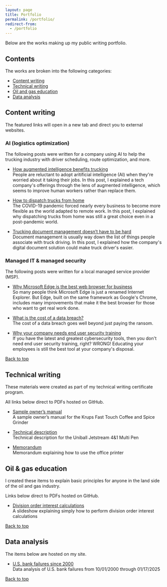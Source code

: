 ```yaml
---
layout: page
title: Portfolio
permalink: /portfolio/
redirect-from:
  - /portfolio
---
```


Below are the works making up my public writing portfolio.

## Contents
The works are broken into the following categories:
- [Content writing](#content-writing)
- [Technical writing](#technical-writing)
- [Oil and gas education](#oil--gas-education)
- [Data analysis](#data-analysis)

## Content writing

The featured links will open in a new tab and direct you to external websites.


### AI (logistics optimization)
The following posts were written for a company using AI to help the trucking industry with driver scheduling, route optimization, and more.

<ul>
<li><p><a href="https://optym.com/blog/how-augmented-intelligence-benefits-trucking" rel="noopener noreferrer nofollow" target="_blank">How augmented intelligence benefits trucking</a><br>
People are reluctant to adopt aritificial intelligence (AI) when they're worried about it taking their jobs. In this post, I explained a tech company's offerings through the lens of augmented intelligence, which seems to improve human workers rather than replace them.</p></li>

<li><p><a href="https://optym.com/blog/how-to-dispatch-trucks-from-home" rel="noopener noreferrer nofollow" target="_blank">How to dispatch trucks from home</a><br>
The COVID-19 pandemic forced nearly every business to become more flexible as the world adapted to remote work. In this post, I explained why dispatching trucks from home was still a great choice even in a post-pandemic world.</p></li>

<li><p><a href="https://optym.com/blog/trucking-document-management" rel="noopener norefferrer nofollow" target="_blank">Trucking document management doesn’t have to be hard</a><br>
Document management is usually way down the list of things people associate with truck driving. In this post, I explained how the company's digital document solution could make truck driver's easier.</p></li>
</ul>

### Managed IT & managed security
The following posts were written for a local managed service provider (MSP).

<ul>
<li><p><a href="https://www.sagiss.com/blog/why-microsoft-edge-is-the-best-web-browser-for-business" rel="noopener noreferrer nofollow" target="_blank">Why Microsoft Edge is the best web browser for business</a><br>
So many people think Microsoft Edge is just a renamed Internet Explorer. But Edge, built on the same framework as Google's Chrome, includes many improvements that make it the best browser for those who want to get real work done.</p></li>

<li><p><a href="https://www.sagiss.com/blog/what-is-the-cost-of-a-data-breach" rel="noopener noreferrer nofollow" target="_blank">What is the cost of a data breach?</a><br>
The cost of a data breach goes well beyond just paying the ransom.</p></li>

<li><p><a href="https://www.sagiss.com/blog/why-your-company-needs-end-user-security-training" rel="noopener noreferrer nofollow" target="_blank">Why your company needs end user security training</a><br>
If you have the latest and greatest cybersecurity tools, then you don't need end user security training, right? WRONG! Educating your employees is still the best tool at your company's disposal.</p></li>
</ul>

[Back to top](#contents)

## Technical writing

These materials were created as part of my technical writing certificate program. <!--more-->

All links below direct to PDFs hosted on GitHub.

- [Sample owner’s manual](/portfolio/technical-writing/owners-manual.pdf)<br>
A sample owner’s manual for the Krups Fast Touch Coffee and Spice Grinder

- [Technical description](/portfolio/technical-writing/technical-description.pdf)<br>
Technical description for the Uniball Jetstream 4&1 Multi Pen

- [Memorandum](/portfolio/technical-writing/memorandum.pdf)<br>
Memorandum explaining how to use the office printer

## Oil & gas education

I created these items to explain basic principles for anyone in the land side of the oil and gas industry. <!--more-->

Links below direct to PDFs hosted on GitHub.

- [Division order interest calculations](/portfolio/oil-and-gas-education/division-order-interest-calculations.pdf)<br>
A slideshow explaining simply how to perform division order interest calculations

[Back to top](#contents)

## Data analysis
The items below are hosted on my site.

- [U.S. bank failures since 2000](/portfolio/data-analysis/us-bank-failures-since-2000)<br>
Data analysis of U.S. bank failures from 10/01/2000 through 01/17/2025

[Back to top](#contents)
